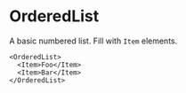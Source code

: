 OrderedList
====

      
A basic numbered list. Fill with `Item` elements.

```
<OrderedList>
  <Item>Foo</Item>
  <Item>Bar</Item>
</OrderedList>
```
